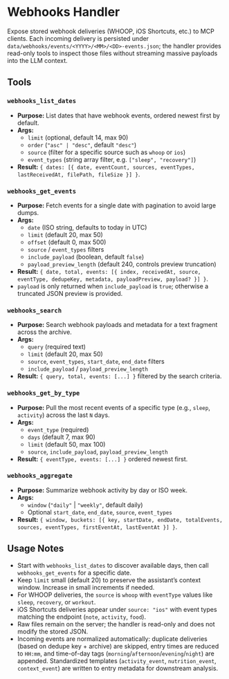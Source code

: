 # Webhooks Handler

Expose stored webhook deliveries (WHOOP, iOS Shortcuts, etc.) to MCP clients. Each incoming delivery is persisted under `data/webhooks/events/<YYYY>/<MM>/<DD>-events.json`; the handler provides read-only tools to inspect those files without streaming massive payloads into the LLM context.

## Tools

### `webhooks_list_dates`
- **Purpose:** List dates that have webhook events, ordered newest first by default.
- **Args:**
  - `limit` (optional, default 14, max 90)
  - `order` (`"asc" | "desc"`, default `"desc"`)
  - `source` (filter for a specific source such as `whoop` or `ios`)
  - `event_types` (string array filter, e.g. `["sleep", "recovery"]`)
- **Result:** `{ dates: [{ date, eventCount, sources, eventTypes, lastReceivedAt, filePath, fileSize }] }`.

### `webhooks_get_events`
- **Purpose:** Fetch events for a single date with pagination to avoid large dumps.
- **Args:**
  - `date` (ISO string, defaults to today in UTC)
  - `limit` (default 20, max 50)
  - `offset` (default 0, max 500)
  - `source` / `event_types` filters
  - `include_payload` (boolean, default `false`)
  - `payload_preview_length` (default 240, controls preview truncation)
- **Result:** `{ date, total, events: [{ index, receivedAt, source, eventType, dedupeKey, metadata, payloadPreview, payload? }] }`.
- `payload` is only returned when `include_payload` is `true`; otherwise a truncated JSON preview is provided.

### `webhooks_search`
- **Purpose:** Search webhook payloads and metadata for a text fragment across the archive.
- **Args:**
  - `query` (required text)
  - `limit` (default 20, max 50)
  - `source`, `event_types`, `start_date`, `end_date` filters
  - `include_payload` / `payload_preview_length`
- **Result:** `{ query, total, events: [...] }` filtered by the search criteria.

### `webhooks_get_by_type`
- **Purpose:** Pull the most recent events of a specific type (e.g., `sleep`, `activity`) across the last `N` days.
- **Args:**
  - `event_type` (required)
  - `days` (default 7, max 90)
  - `limit` (default 50, max 100)
  - `source`, `include_payload`, `payload_preview_length`
- **Result:** `{ eventType, events: [...] }` ordered newest first.

### `webhooks_aggregate`
- **Purpose:** Summarize webhook activity by day or ISO week.
- **Args:**
  - `window` (`"daily"` | `"weekly"`, default daily)
  - Optional `start_date`, `end_date`, `source`, `event_types`
- **Result:** `{ window, buckets: [{ key, startDate, endDate, totalEvents, sources, eventTypes, firstEventAt, lastEventAt }] }`.

## Usage Notes

- Start with `webhooks_list_dates` to discover available days, then call `webhooks_get_events` for a specific date.
- Keep `limit` small (default 20) to preserve the assistant’s context window. Increase in small increments if needed.
- For WHOOP deliveries, the `source` is `whoop` with `eventType` values like `sleep`, `recovery`, or `workout`.
- iOS Shortcuts deliveries appear under `source: "ios"` with event types matching the endpoint (`note`, `activity`, `food`).
- Raw files remain on the server; the handler is read-only and does not modify the stored JSON.
- Incoming events are normalized automatically: duplicate deliveries (based on dedupe key + archive) are skipped, entry times are reduced to `HH:mm`, and time-of-day tags (`morning`/`afternoon`/`evening`/`night`) are appended. Standardized templates (`activity_event`, `nutrition_event`, `context_event`) are written to entry metadata for downstream analysis.
